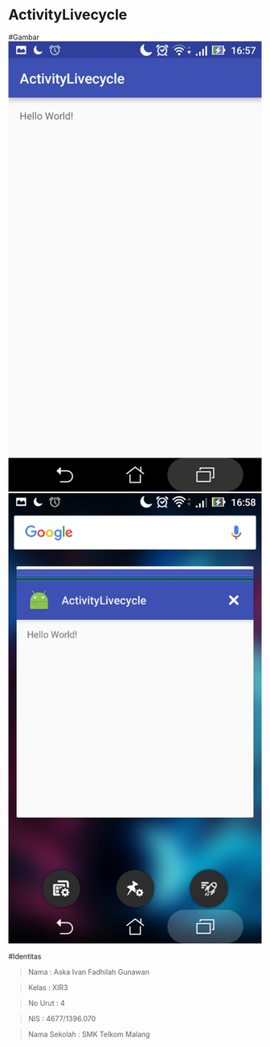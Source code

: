 # ActivityLivecycle

#Gambar
  ![Image](https://github.com/AskaIvan/ActivityLivecycle/blob/master/AL1.jpg)
  ![Image](https://github.com/AskaIvan/ActivityLivecycle/blob/master/AL2.jpg)
  
#Identitas
  > Nama  : Aska Ivan Fadhilah Gunawan
  
  > Kelas : XIR3
  
  > No Urut : 4
  
  > NIS : 4677/1396.070
  
  > Nama Sekolah : SMK Telkom Malang
